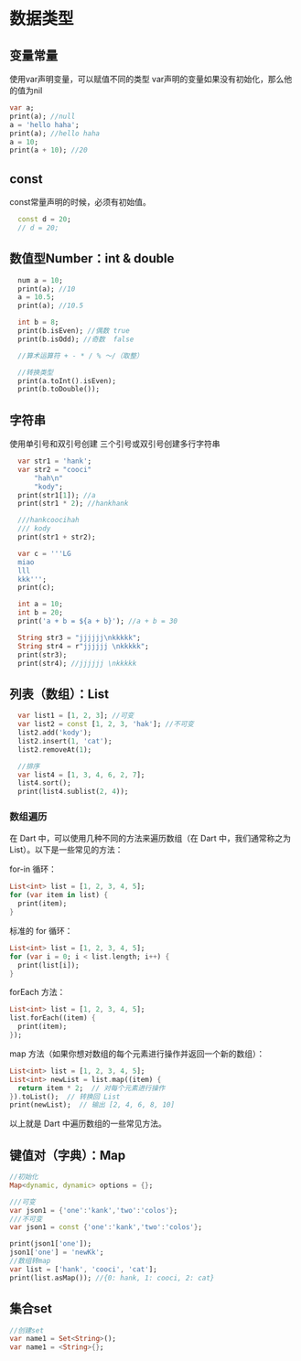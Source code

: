 # 数据类型

## 变量常量

使用var声明变量，可以赋值不同的类型
var声明的变量如果没有初始化，那么他的值为nil

```dart
var a;
print(a); //null
a = 'hello haha';
print(a); //hello haha
a = 10;
print(a + 10); //20
```

## const

const常量声明的时候，必须有初始值。

```dart
  const d = 20;
  // d = 20;
```

## 数值型Number：int & double

```dart
  num a = 10;
  print(a); //10
  a = 10.5;
  print(a); //10.5

  int b = 8;
  print(b.isEven); //偶数 true
  print(b.isOdd); //奇数  false

  //算术运算符 + - * / % ～/（取整）

  //转换类型
  print(a.toInt().isEven);
  print(b.toDouble());
```

## 字符串

使用单引号和双引号创建
三个引号或双引号创建多行字符串

```dart
  var str1 = 'hank';
  var str2 = "cooci"
      "hah\n"
      "kody";
  print(str1[1]); //a
  print(str1 * 2); //hankhank

  ///hankcoocihah
  /// kody
  print(str1 + str2);

  var c = '''LG
  miao
  lll
  kkk''';
  print(c);

  int a = 10;
  int b = 20;
  print('a + b = ${a + b}'); //a + b = 30

  String str3 = "jjjjjj\nkkkkk";
  String str4 = r"jjjjjj \nkkkkk";
  print(str3);
  print(str4); //jjjjjj \nkkkkk
```

## 列表（数组）：List

```dart
  var list1 = [1, 2, 3]; //可变
  var list2 = const [1, 2, 3, 'hak']; //不可变
  list2.add('kody');
  list2.insert(1, 'cat');
  list2.removeAt(1);

  //排序
  var list4 = [1, 3, 4, 6, 2, 7];
  list4.sort();
  print(list4.sublist(2, 4));
```

### 数组遍历

在 Dart 中，可以使用几种不同的方法来遍历数组（在 Dart 中，我们通常称之为 List）。以下是一些常见的方法：

for-in 循环：

```dart
List<int> list = [1, 2, 3, 4, 5];
for (var item in list) {
  print(item);
}
```

标准的 for 循环：

```dart
List<int> list = [1, 2, 3, 4, 5];
for (var i = 0; i < list.length; i++) {
  print(list[i]);
}
```

forEach 方法：

```dart
List<int> list = [1, 2, 3, 4, 5];
list.forEach((item) {
  print(item);
});
```

map 方法（如果你想对数组的每个元素进行操作并返回一个新的数组）：

```dart
List<int> list = [1, 2, 3, 4, 5];
List<int> newList = list.map((item) {
  return item * 2;  // 对每个元素进行操作
}).toList();  // 转换回 List
print(newList);  // 输出 [2, 4, 6, 8, 10]
```

以上就是 Dart 中遍历数组的一些常见方法。

## 键值对（字典）：Map

```dart
//初始化
Map<dynamic, dynamic> options = {};

///可变 
var json1 = {'one':'kank','two':'colos'};
///不可变 
var json1 = const {'one':'kank','two':'colos'};

print(json1['one']);
json1['one'] = 'newKk';
//数组转map
var list = ['hank', 'cooci', 'cat'];
print(list.asMap()); //{0: hank, 1: cooci, 2: cat}
```

## 集合set

```dart
//创建set
var name1 = Set<String>();
var name1 = <String>{};
```
